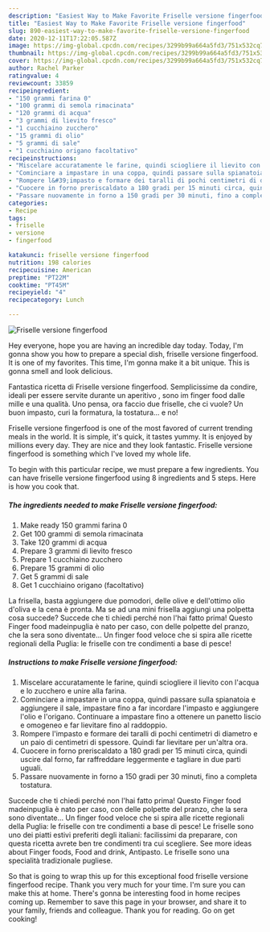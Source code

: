 ```yaml
---
description: "Easiest Way to Make Favorite Friselle versione fingerfood"
title: "Easiest Way to Make Favorite Friselle versione fingerfood"
slug: 890-easiest-way-to-make-favorite-friselle-versione-fingerfood
date: 2020-12-11T17:22:05.587Z
image: https://img-global.cpcdn.com/recipes/3299b99a664a5fd3/751x532cq70/friselle-versione-fingerfood-recipe-main-photo.jpg
thumbnail: https://img-global.cpcdn.com/recipes/3299b99a664a5fd3/751x532cq70/friselle-versione-fingerfood-recipe-main-photo.jpg
cover: https://img-global.cpcdn.com/recipes/3299b99a664a5fd3/751x532cq70/friselle-versione-fingerfood-recipe-main-photo.jpg
author: Rachel Parker
ratingvalue: 4
reviewcount: 33859
recipeingredient:
- "150 grammi farina 0"
- "100 grammi di semola rimacinata"
- "120 grammi di acqua"
- "3 grammi di lievito fresco"
- "1 cucchiaino zucchero"
- "15 grammi di olio"
- "5 grammi di sale"
- "1 cucchiaino origano facoltativo"
recipeinstructions:
- "Miscelare accuratamente le farine, quindi sciogliere il lievito con l&#39;acqua e lo zucchero e unire alla farina."
- "Cominciare a impastare in una coppa, quindi passare sulla spianatoia e aggiungere il sale, impastare fino a far incordare l&#39;impasto e aggiungere l&#39;olio e l&#39;origano. Continuare a impastare fino a ottenere un panetto liscio e omogeneo e far lievitare fino al raddoppio."
- "Rompere l&#39;impasto e formare dei taralli di pochi centimetri di diametro e un paio di centimetri di spessore. Quindi far lievitare per un&#39;altra ora."
- "Cuocere in forno preriscaldato a 180 gradi per 15 minuti circa, quindi uscire dal forno, far raffreddare leggermente e tagliare in due parti uguali."
- "Passare nuovamente in forno a 150 gradi per 30 minuti, fino a completa tostatura."
categories:
- Recipe
tags:
- friselle
- versione
- fingerfood

katakunci: friselle versione fingerfood 
nutrition: 198 calories
recipecuisine: American
preptime: "PT22M"
cooktime: "PT45M"
recipeyield: "4"
recipecategory: Lunch

---
```



![Friselle versione fingerfood](https://img-global.cpcdn.com/recipes/3299b99a664a5fd3/751x532cq70/friselle-versione-fingerfood-recipe-main-photo.jpg)

Hey everyone, hope you are having an incredible day today. Today, I'm gonna show you how to prepare a special dish, friselle versione fingerfood. It is one of my favorites. This time, I'm gonna make it a bit unique. This is gonna smell and look delicious.

Fantastica ricetta di Friselle versione fingerfood. Semplicissime da condire, ideali per essere servite durante un aperitivo , sono im finger food dalle mille e una qualità. Uno pensa, ora faccio due friselle, che ci vuole? Un buon impasto, curi la formatura, la tostatura… e no!

Friselle versione fingerfood is one of the most favored of current trending meals in the world. It is simple, it's quick, it tastes yummy. It is enjoyed by millions every day. They are nice and they look fantastic. Friselle versione fingerfood is something which I've loved my whole life.


To begin with this particular recipe, we must prepare a few ingredients. You can have friselle versione fingerfood using 8 ingredients and 5 steps. Here is how you cook that.

<!--inarticleads1-->

##### The ingredients needed to make Friselle versione fingerfood:

1. Make ready 150 grammi farina 0
1. Get 100 grammi di semola rimacinata
1. Take 120 grammi di acqua
1. Prepare 3 grammi di lievito fresco
1. Prepare 1 cucchiaino zucchero
1. Prepare 15 grammi di olio
1. Get 5 grammi di sale
1. Get 1 cucchiaino origano (facoltativo)


La frisella, basta aggiungere due pomodori, delle olive e dell&#39;ottimo olio d&#39;oliva e la cena è pronta. Ma se ad una mini frisella aggiungi una polpetta cosa succede? Succede che ti chiedi perché non l&#39;hai fatto prima! Questo Finger food madeinpuglia è nato per caso, con delle polpette del pranzo, che la sera sono diventate… Un finger food veloce che si spira alle ricette regionali della Puglia: le friselle con tre condimenti a base di pesce! 

<!--inarticleads2-->

##### Instructions to make Friselle versione fingerfood:

1. Miscelare accuratamente le farine, quindi sciogliere il lievito con l&#39;acqua e lo zucchero e unire alla farina.
1. Cominciare a impastare in una coppa, quindi passare sulla spianatoia e aggiungere il sale, impastare fino a far incordare l&#39;impasto e aggiungere l&#39;olio e l&#39;origano. Continuare a impastare fino a ottenere un panetto liscio e omogeneo e far lievitare fino al raddoppio.
1. Rompere l&#39;impasto e formare dei taralli di pochi centimetri di diametro e un paio di centimetri di spessore. Quindi far lievitare per un&#39;altra ora.
1. Cuocere in forno preriscaldato a 180 gradi per 15 minuti circa, quindi uscire dal forno, far raffreddare leggermente e tagliare in due parti uguali.
1. Passare nuovamente in forno a 150 gradi per 30 minuti, fino a completa tostatura.


Succede che ti chiedi perché non l&#39;hai fatto prima! Questo Finger food madeinpuglia è nato per caso, con delle polpette del pranzo, che la sera sono diventate… Un finger food veloce che si spira alle ricette regionali della Puglia: le friselle con tre condimenti a base di pesce! Le friselle sono uno dei piatti estivi preferiti degli italiani: facilissimi da preparare, con questa ricetta avrete ben tre condimenti tra cui scegliere. See more ideas about Finger foods, Food and drink, Antipasto. Le friselle sono una specialità tradizionale pugliese. 

So that is going to wrap this up for this exceptional food friselle versione fingerfood recipe. Thank you very much for your time. I'm sure you can make this at home. There's gonna be interesting food in home recipes coming up. Remember to save this page in your browser, and share it to your family, friends and colleague. Thank you for reading. Go on get cooking!
